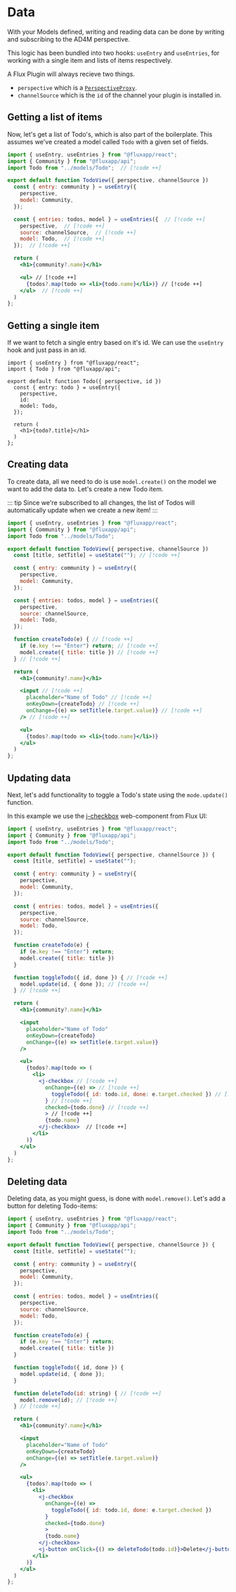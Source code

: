 # Data

With your Models defined, writing and reading data can be done by writing and subscribing to the AD4M perspective.

This logic has been bundled into two hooks: `useEntry` and `useEntries`, for working with a single item and lists of items respectively.

A Flux Plugin will always recieve two things.

- `perspective` which is a [`PerspectiveProxy`](https://docs.ad4m.dev/jsdoc/classes/PerspectiveProxy/).
- `channelSource` which is the `id` of the channel your plugin is installed in.

## Getting a list of items

Now, let's get a list of Todo's, which is also part of the boilerplate. This assumes we've created a model called `Todo` with a given set of fields.

```jsx
import { useEntry, useEntries } from "@fluxapp/react";
import { Community } from "@fluxapp/api";
import Todo from "../models/Todo";  // [!code ++]

export default function TodoView({ perspective, channelSource })
  const { entry: community } = useEntry({
    perspective,
    model: Community,
  });

  const { entries: todos, model } = useEntries({  // [!code ++]
    perspective,  // [!code ++]
    source: channelSource,  // [!code ++]
    model: Todo,  // [!code ++]
  });  // [!code ++]

  return (
    <h1>{community?.name}</h1>

    <ul> // [!code ++]
      {todos?.map(todo => <li>{todo.name}</li>)} // [!code ++]
    </ul>  // [!code ++]
  )
};
```

## Getting a single item

If we want to fetch a single entry based on it's id. We can use the `useEntry` hook and just pass in an id.

```tsx
import { useEntry } from "@fluxapp/react";
import { Todo } from "@fluxapp/api";

export default function Todo({ perspective, id })
  const { entry: todo } = useEntry({
    perspective,
    id:
    model: Todo,
  });

  return (
    <h1>{todo?.title}</h1>
  )
};
```

## Creating data

To create data, all we need to do is use `model.create()` on the model we want to add the data to. Let's create a new Todo item.

::: tip
Since we're subscribed to all changes, the list of Todos will automatically update when we create a new item!
:::

```jsx
import { useEntry, useEntries } from "@fluxapp/react";
import { Community } from "@fluxapp/api";
import Todo from "../models/Todo";

export default function TodoView({ perspective, channelSource })
  const [title, setTitle] = useState(""); // [!code ++]

  const { entry: community } = useEntry({
    perspective,
    model: Community,
  });

  const { entries: todos, model } = useEntries({
    perspective,
    source: channelSource,
    model: Todo,
  });

  function createTodo(e) { // [!code ++]
    if (e.key !== "Enter") return; // [!code ++]
    model.create({ title: title }) // [!code ++]
  } // [!code ++]

  return (
    <h1>{community?.name}</h1>

    <input // [!code ++]
      placeholder="Name of Todo" // [!code ++]
      onKeyDown={createTodo} // [!code ++]
      onChange={(e) => setTitle(e.target.value)} // [!code ++]
    /> // [!code ++]

    <ul>
      {todos?.map(todo => <li>{todo.name}</li>)}
    </ul>
  )
};
```

## Updating data

Next, let's add functionality to toggle a Todo's state using the `mode.update()` function.

In this example we use the [j-checkbox](/ui-library/components/checkbox.html) web-component from Flux UI:

```jsx
import { useEntry, useEntries } from "@fluxapp/react";
import { Community } from "@fluxapp/api";
import Todo from "../models/Todo";

export default function TodoView({ perspective, channelSource }) {
  const [title, setTitle] = useState("");

  const { entry: community } = useEntry({
    perspective,
    model: Community,
  });

  const { entries: todos, model } = useEntries({
    perspective,
    source: channelSource,
    model: Todo,
  });

  function createTodo(e) {
    if (e.key !== "Enter") return;
    model.create({ title: title })
  }

  function toggleTodo({ id, done }) { // [!code ++]
    model.update(id, { done }); // [!code ++]
  } // [!code ++]

  return (
    <h1>{community?.name}</h1>

    <input
      placeholder="Name of Todo"
      onKeyDown={createTodo}
      onChange={(e) => setTitle(e.target.value)}
    />

    <ul>
      {todos?.map(todo => (
        <li>
          <j-checkbox // [!code ++]
            onChange={(e) => // [!code ++]
              toggleTodo({ id: todo.id, done: e.target.checked }) // [!code ++]
            } // [!code ++]
            checked={todo.done} // [!code ++]
            > // [!code ++]
            {todo.name}
          </j-checkbox>  // [!code ++]
        </li>
      )}
    </ul>
  )
};
```

## Deleting data

Deleting data, as you might guess, is done with `model.remove()`. Let's add a button for deleting Todo-items:

```jsx
import { useEntry, useEntries } from "@fluxapp/react";
import { Community } from "@fluxapp/api";
import Todo from "../models/Todo";

export default function TodoView({ perspective, channelSource }) {
  const [title, setTitle] = useState("");

  const { entry: community } = useEntry({
    perspective,
    model: Community,
  });

  const { entries: todos, model } = useEntries({
    perspective,
    source: channelSource,
    model: Todo,
  });

  function createTodo(e) {
    if (e.key !== "Enter") return;
    model.create({ title: title })
  }

  function toggleTodo({ id, done }) {
    model.update(id, { done });
  }

  function deleteTodo(id: string) { // [!code ++]
    model.remove(id); // [!code ++]
  } // [!code ++]

  return (
    <h1>{community?.name}</h1>

    <input
      placeholder="Name of Todo"
      onKeyDown={createTodo}
      onChange={(e) => setTitle(e.target.value)}
    />

    <ul>
      {todos?.map(todo => (
        <li>
          <j-checkbox
            onChange={(e) =>
              toggleTodo({ id: todo.id, done: e.target.checked })
            }
            checked={todo.done}
            >
            {todo.name}
          </j-checkbox>
          <j-button onClick={() => deleteTodo(todo.id)}>Delete</j-button> // [!code ++]
        </li>
      )}
    </ul>
  )
};
```
